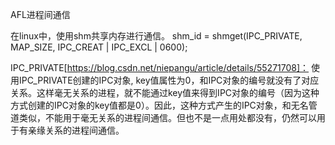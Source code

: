AFL进程间通信

在linux中，使用shm共享内存进行通信。
shm_id = shmget(IPC_PRIVATE, MAP_SIZE, IPC_CREAT | IPC_EXCL | 0600);

IPC_PRIVATE[https://blog.csdn.net/niepangu/article/details/55271708]：
使用IPC_PRIVATE创建的IPC对象, key值属性为0，和IPC对象的编号就没有了对应关系。这样毫无关系的进程，就不能通过key值来得到IPC对象的编号（因为这种方式创建的IPC对象的key值都是0）。因此，这种方式产生的IPC对象，和无名管道类似，不能用于毫无关系的进程间通信。但也不是一点用处都没有，仍然可以用于有亲缘关系的进程间通信。

